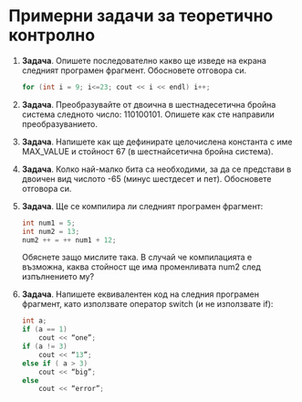 # Примерни задачи за теоретично контролно

1. **Задача**. Опишете последователно какво ще изведе на екрана следният програмен фрагмент. Обосновете отговора си.

    ```cpp
    for (int i = 9; i<=23; cout << i << endl) i++;
    ```
 
2. **Задача**. Преобразувайте от двоична в шестнадесетична бройна система следното число: 110100101. Опишете как сте направили преобразуванието.


3. **Задача**. Напишете как ще дефинирате целочислена константа с име MAX_VALUE и стойност 67 (в шестнайсетична бройна система).


4. **Задача**. Колко най-малко бита са необходими, за да се представи в двоичен вид числото -65 (минус шестдесет и пет). Обосновете отговора си.


5. **Задача**. Ще се компилира ли следният програмен фрагмент:
  
    ```cpp
    int num1 = 5;
    int num2 = 13;
    num2 ++ = ++ num1 + 12;
    ```
	Обяснете защо мислите така. В случай че компилацията е възможна, каква стойност ще има
променливата num2 след изпълнението му?

6. **Задача**. Напишете еквивалентен код на следния програмен фрагмент, като използвате оператор switch (и не използвате if):
    ```cpp
    int a;
    if (a == 1)
    	cout << “one”;
    if (a != 3)
    	cout << “13”;
    else if ( a > 3)
    	cout << “big”;
    else
    	cout << “error”;
    ```
